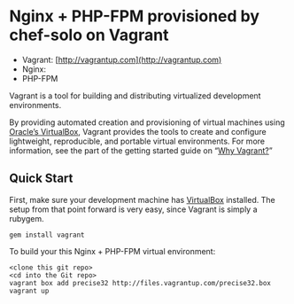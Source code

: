 # Nginx + PHP-FPM provisioned by chef-solo on Vagrant

* Vagrant: [http://vagrantup.com](http://vagrantup.com)
* Nginx: 
* PHP-FPM

Vagrant is a tool for building and distributing virtualized development environments.

By providing automated creation and provisioning of virtual machines using [Oracle’s VirtualBox](http://www.virtualbox.org),
Vagrant provides the tools to create and configure lightweight, reproducible, and portable
virtual environments. For more information, see the part of the getting started guide
on “[Why Vagrant?](http://vagrantup.com/docs/getting-started/index.html)”

## Quick Start

First, make sure your development machine has [VirtualBox](http://www.virtualbox.org)
installed. The setup from that point forward is very easy, since Vagrant is simply
a rubygem.

    gem install vagrant

To build your this Nginx + PHP-FPM virtual environment:

    <clone this git repo>
    <cd into the Git repo>
    vagrant box add precise32 http://files.vagrantup.com/precise32.box
    vagrant up
